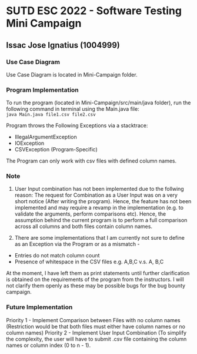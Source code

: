# SUTD ESC 2022 - Software Testing Mini Campaign
## Issac Jose Ignatius (1004999)

### Use Case Diagram
Use Case Diagram is located in Mini-Campaign folder.

### Program Implementation
To run the program (located in Mini-Campaign/src/main/java folder), run the following command in terminal using the Main.java file: \
`java Main.java file1.csv file2.csv`

Program throws the Following Exceptions via a stacktrace:
- IllegalArgumentException
- IOException
- CSVException (Program-Specific)

The Program can only work with csv files with defined column names.

### Note 
1. User Input combination has not been implemented due to the follwing reason: The request for Combination as a User Input was on a very short notice (After writing the program). Hence, the feature has not been implemented and may require a revamp in the implementation (e.g. to validate the arguments, perform comparisons etc). Hence, the assumption behind the current program is to perform a full comparison across all columns and both files contain column names.

2. There are some implementations that I am currently not sure to define as an Exception via the Program or as a mismatch -
  - Entries do not match column count
  - Presence of whitespace in the CSV files e.g. A,B,C v.s. A, B,C

At the moment, I have left them as print statements until further clarification is obtained on the requirements of the program from the instructors. I will not clarify them openly as these may be possible bugs for the bug bounty campaign.

### Future Implementation
Priority 1 - Implement Comparison between Files with no column names (Restriction would be that both files must either have column names or no column names)
Priority 2 - Implement User Input Combination (To simplify the complexity, the user will have to submit .csv file containing the column names or column index (0 to n - 1).
